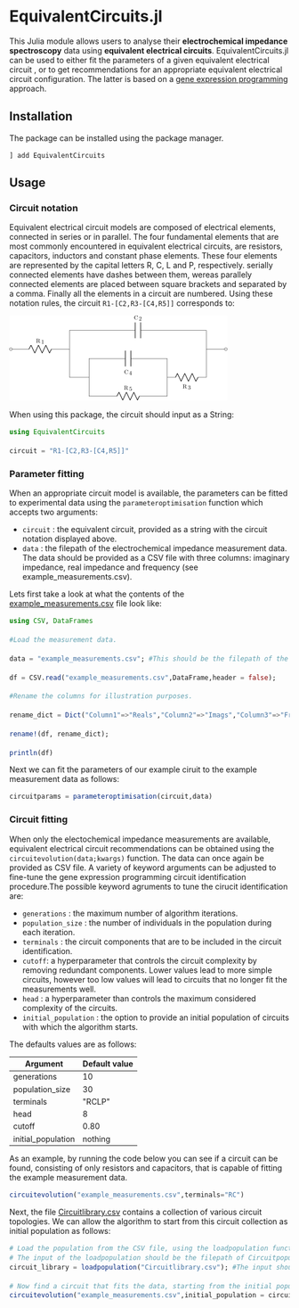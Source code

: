 # EquivalentCircuits.jl

This Julia module allows users to analyse their **electrochemical impedance spectroscopy** data using **equivalent electrical circuits**. EquivalentCircuits.jl can be used to either fit the parameters of a given equivalent electrical circuit , or to get recommendations for an appropriate equivalent electrical circuit configuration. The latter is based on a [gene expression programming](https://en.wikipedia.org/wiki/Gene_expression_programming) approach.

## Installation
The package can be installed using the package manager.
```julialang
] add EquivalentCircuits
```

## Usage
### Circuit notation
Equivalent electrical circuit models are composed of electrical elements, connected in series or in parallel. The four fundamental elements that are most commonly encountered in equivalent electrical circuits, are resistors, capacitors, inductors and constant phase elements. These four elements are represented by the capital letters R, C, L and P, respectively. serially connected elements have dashes between them, wereas parallely connected elements are placed between square brackets and separated by a comma. Finally all the elements in a circuit are numbered. Using these notation rules, the circuit `R1-[C2,R3-[C4,R5]]` corresponds to:

![](example_circuit.png)

When using this package, the circuit should input as a String:  
```julia
using EquivalentCircuits

circuit = "R1-[C2,R3-[C4,R5]]"
```

### Parameter fitting
When an appropriate circuit model is available, the parameters can be fitted to experimental data using the `parameteroptimisation` function which accepts two arguments:
- `circuit` : the equivalent circuit, provided as a string with the circuit notation displayed above.
- `data` : the filepath of the electrochemical impedance measurement data.
The data should be provided as a CSV file with three columns: imaginary impedance, real impedance and frequency (see example_measurements.csv).

Lets first take a look at what the çontents of the [example_measurements.csv](https://github.com/MaximeVH/EquivalentCircuits.jl/blob/master/example_measurements.csv) file look like:

```julia
using CSV, DataFrames

#Load the measurement data.

data = "example_measurements.csv"; #This should be the filepath of the example_measurements.csv file.

df = CSV.read("example_measurements.csv",DataFrame,header = false);

#Rename the columns for illustration purposes.

rename_dict = Dict("Column1"=>"Reals","Column2"=>"Imags","Column3"=>"Frequencies");

rename!(df, rename_dict);

println(df)

```

Next we can fit the parameters of our example ciruit to the example measurement data as follows:
```julia
circuitparams = parameteroptimisation(circuit,data)
```

### Circuit fitting
When only the electochemical impedance measurements are available, equivalent electrical circuit recommendations can be obtained using the `circuitevolution(data;kwargs)` function. The data can once again be provided as CSV file. A variety of keyword arguments can be adjusted to fine-tune the gene expression programming circuit identification procedure.The possible keyword agruments to tune the cirucit identification are:

- `generations` : the maximum number of algorithm iterations.
- `population_size` : the number of individuals in the population during each iteration.
- `terminals` : the circuit components that are to be included in the circuit identification.
- `cutoff`: a hyperparameter that controls the circuit complexity by removing redundant components. Lower values lead to more simple circuits, however too low values will lead to circuits that no longer fit the measurements well.
- `head` : a hyperparameter than controls the maximum considered complexity of the circuits.
- `initial_population` : the option to provide an initial population of circuits with which the algorithm starts.

The defaults values are as follows:


| Argument      | Default value |
| ----------- | ----------- |
| generations      | 10       |
| population_size   | 30        |
| terminals   | "RCLP"        |
| head   | 8        |
| cutoff  | 0.80     |
| initial_population  | nothing      |

As an example, by running the code below you can see if a circuit can be found, consisting of only resistors and capacitors, that is capable of fitting the example measurement data.

```julia
circuitevolution("example_measurements.csv",terminals="RC")
```

Next, the file [Circuitlibrary.csv](https://github.com/MaximeVH/EquivalentCircuits.jl/blob/master/Circuitlibrary.csv) contains a collection of various circuit topologies. We can allow the algorithm to start from this circuit collection as initial population as follows:

```julia
# Load the population from the CSV file, using the loadpopulation function.
# The input of the loadpopulation should be the filepath of Circuitpopulation.csv.
circuit_library = loadpopulation("Circuitlibrary.csv"); #The input should be the filepath of the Circuitlibrary.csv file.

# Now find a circuit that fits the data, starting from the initial population of circuits
circuitevolution("example_measurements.csv",initial_population = circuit_library)

```
